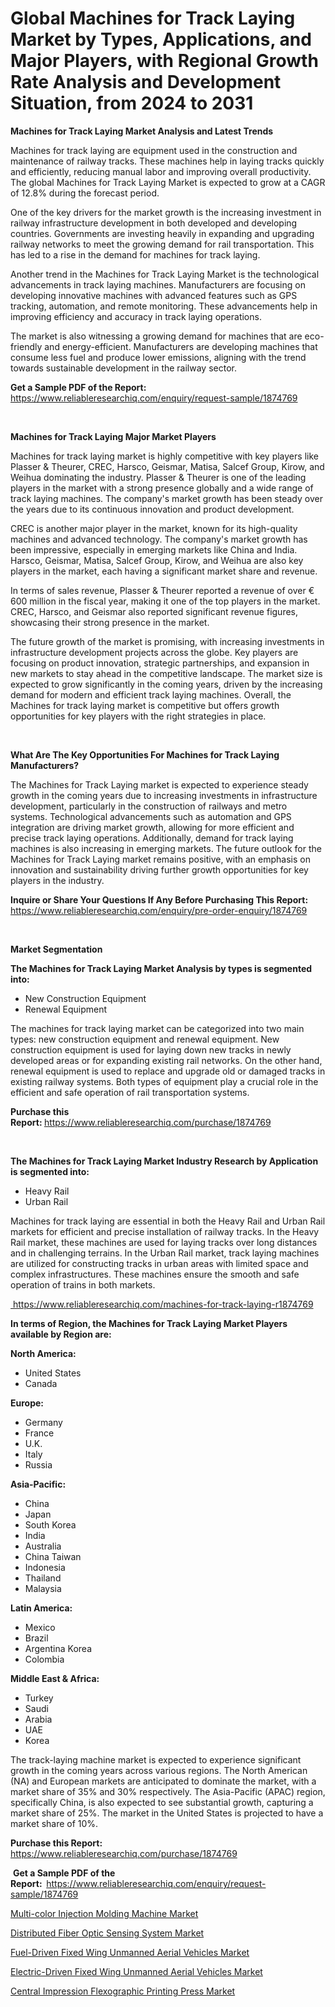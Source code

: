 <p><h1>Global Machines for Track Laying Market by Types, Applications, and Major Players, with Regional Growth Rate Analysis and Development Situation, from 2024 to 2031</h1></p><p><strong>Machines for Track Laying Market Analysis and Latest Trends</strong></p>
<p><p>Machines for track laying are equipment used in the construction and maintenance of railway tracks. These machines help in laying tracks quickly and efficiently, reducing manual labor and improving overall productivity. The global Machines for Track Laying Market is expected to grow at a CAGR of 12.8% during the forecast period.</p><p>One of the key drivers for the market growth is the increasing investment in railway infrastructure development in both developed and developing countries. Governments are investing heavily in expanding and upgrading railway networks to meet the growing demand for rail transportation. This has led to a rise in the demand for machines for track laying.</p><p>Another trend in the Machines for Track Laying Market is the technological advancements in track laying machines. Manufacturers are focusing on developing innovative machines with advanced features such as GPS tracking, automation, and remote monitoring. These advancements help in improving efficiency and accuracy in track laying operations.</p><p>The market is also witnessing a growing demand for machines that are eco-friendly and energy-efficient. Manufacturers are developing machines that consume less fuel and produce lower emissions, aligning with the trend towards sustainable development in the railway sector.</p></p>
<p><strong>Get a Sample PDF of the Report:&nbsp;</strong> <a href="https://www.reliableresearchiq.com/enquiry/request-sample/1874769">https://www.reliableresearchiq.com/enquiry/request-sample/1874769</a></p>
<p>&nbsp;</p>
<p><strong>Machines for Track Laying Major Market Players</strong></p>
<p><p>Machines for track laying market is highly competitive with key players like Plasser & Theurer, CREC, Harsco, Geismar, Matisa, Salcef Group, Kirow, and Weihua dominating the industry. Plasser & Theurer is one of the leading players in the market with a strong presence globally and a wide range of track laying machines. The company's market growth has been steady over the years due to its continuous innovation and product development. </p><p>CREC is another major player in the market, known for its high-quality machines and advanced technology. The company's market growth has been impressive, especially in emerging markets like China and India. Harsco, Geismar, Matisa, Salcef Group, Kirow, and Weihua are also key players in the market, each having a significant market share and revenue.</p><p>In terms of sales revenue, Plasser & Theurer reported a revenue of over € 600 million in the fiscal year, making it one of the top players in the market. CREC, Harsco, and Geismar also reported significant revenue figures, showcasing their strong presence in the market. </p><p>The future growth of the market is promising, with increasing investments in infrastructure development projects across the globe. Key players are focusing on product innovation, strategic partnerships, and expansion in new markets to stay ahead in the competitive landscape. The market size is expected to grow significantly in the coming years, driven by the increasing demand for modern and efficient track laying machines. Overall, the Machines for track laying market is competitive but offers growth opportunities for key players with the right strategies in place.</p></p>
<p>&nbsp;</p>
<p><strong>What Are The Key Opportunities For Machines for Track Laying Manufacturers?</strong></p>
<p><p>The Machines for Track Laying market is expected to experience steady growth in the coming years due to increasing investments in infrastructure development, particularly in the construction of railways and metro systems. Technological advancements such as automation and GPS integration are driving market growth, allowing for more efficient and precise track laying operations. Additionally, demand for track laying machines is also increasing in emerging markets. The future outlook for the Machines for Track Laying market remains positive, with an emphasis on innovation and sustainability driving further growth opportunities for key players in the industry.</p></p>
<p><strong>Inquire or Share Your Questions If Any Before Purchasing This Report:</strong> <a href="https://www.reliableresearchiq.com/enquiry/pre-order-enquiry/1874769">https://www.reliableresearchiq.com/enquiry/pre-order-enquiry/1874769</a></p>
<p>&nbsp;</p>
<p><strong>Market Segmentation</strong></p>
<p><strong>The Machines for Track Laying Market Analysis by types is segmented into:</strong></p>
<p><ul><li>New Construction Equipment</li><li>Renewal Equipment</li></ul></p>
<p><p>The machines for track laying market can be categorized into two main types: new construction equipment and renewal equipment. New construction equipment is used for laying down new tracks in newly developed areas or for expanding existing rail networks. On the other hand, renewal equipment is used to replace and upgrade old or damaged tracks in existing railway systems. Both types of equipment play a crucial role in the efficient and safe operation of rail transportation systems.</p></p>
<p><strong>Purchase this Report:&nbsp;</strong><a href="https://www.reliableresearchiq.com/purchase/1874769">https://www.reliableresearchiq.com/purchase/1874769</a></p>
<p>&nbsp;</p>
<p><strong>The Machines for Track Laying Market Industry Research by Application is segmented into:</strong></p>
<p><ul><li>Heavy Rail</li><li>Urban Rail</li></ul></p>
<p><p>Machines for track laying are essential in both the Heavy Rail and Urban Rail markets for efficient and precise installation of railway tracks. In the Heavy Rail market, these machines are used for laying tracks over long distances and in challenging terrains. In the Urban Rail market, track laying machines are utilized for constructing tracks in urban areas with limited space and complex infrastructures. These machines ensure the smooth and safe operation of trains in both markets.</p></p>
<p><a href="https://www.reliableresearchiq.com/machines-for-track-laying-r1874769">&nbsp;https://www.reliableresearchiq.com/machines-for-track-laying-r1874769</a></p>
<p><strong>In terms of Region, the Machines for Track Laying Market Players available by Region are:</strong></p>
<p>
    <p> <strong> North America: </strong>
        <ul>
            <li>United States</li>
            <li>Canada</li>
        </ul>
        </p> 
    <p> <strong> Europe: </strong>
        <ul>
            <li>Germany</li>
            <li>France</li>
            <li>U.K.</li>
            <li>Italy</li>
            <li>Russia</li>
        </ul>
        </p> 
    <p> <strong> Asia-Pacific: </strong>
        <ul>
            <li>China</li>
            <li>Japan</li>
            <li>South Korea</li>
            <li>India</li>
            <li>Australia</li>
            <li>China Taiwan</li>
            <li>Indonesia</li>
            <li>Thailand</li>
            <li>Malaysia</li>
        </ul>
        </p> 
    <p> <strong> Latin America: </strong>
        <ul>
            <li>Mexico</li>
            <li>Brazil</li>
            <li>Argentina Korea</li>
            <li>Colombia</li>
        </ul>
        </p> 
    <p> <strong> Middle East & Africa: </strong>
        <ul>
            <li>Turkey</li>
            <li>Saudi</li>
            <li>Arabia</li>
            <li>UAE</li>
            <li>Korea</li>
        </ul>
    </p>
    </p>
<p><p>The track-laying machine market is expected to experience significant growth in the coming years across various regions. The North American (NA) and European markets are anticipated to dominate the market, with a market share of 35% and 30% respectively. The Asia-Pacific (APAC) region, specifically China, is also expected to see substantial growth, capturing a market share of 25%. The market in the United States is projected to have a market share of 10%.</p></p>
<p><strong>Purchase this Report: </strong><a href="https://www.reliableresearchiq.com/purchase/1874769">https://www.reliableresearchiq.com/purchase/1874769</a></p>
<p>&nbsp;<strong>Get a Sample PDF of the Report:&nbsp;&nbsp;</strong><a href="https://www.reliableresearchiq.com/enquiry/request-sample/1874769">https://www.reliableresearchiq.com/enquiry/request-sample/1874769</a></p>
<p><strong></strong></p>
<p><p><a href="https://github.com/julian6Skinner/Market-Research-Report-List-1/blob/main/multi-color-injection-molding-machine-market.md">Multi-color Injection Molding Machine Market</a></p><p><a href="https://github.com/jakobeblake56/Market-Research-Report-List-1/blob/main/distributed-fiber-optic-sensing-system-market.md">Distributed Fiber Optic Sensing System Market</a></p><p><a href="https://github.com/julyju69/Market-Research-Report-List-4/blob/main/fuel-driven-fixed-wing-unmanned-aerial-vehicles-market.md">Fuel-Driven Fixed Wing Unmanned Aerial Vehicles Market</a></p><p><a href="https://github.com/nathandecarvalho/Market-Research-Report-List-4/blob/main/electric-driven-fixed-wing-unmanned-aerial-vehicles-market.md">Electric-Driven Fixed Wing Unmanned Aerial Vehicles Market</a></p><p><a href="https://github.com/JosephWillisbXXgf/Market-Research-Report-List-1/blob/main/central-impression-flexographic-printing-press-market.md">Central Impression Flexographic Printing Press Market</a></p></p>